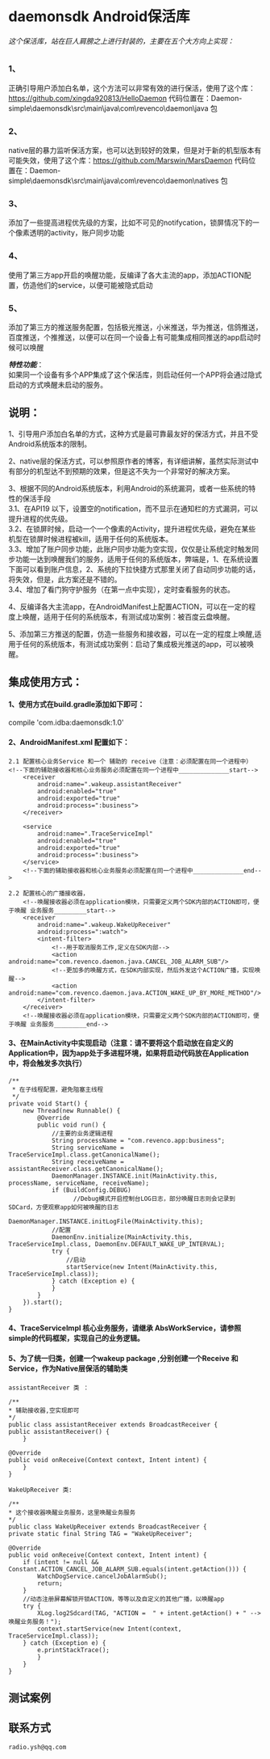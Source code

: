 # daemonsdk Android保活库
###### 这个保活库，站在巨人肩膀之上进行封装的，主要在五个大方向上实现：  
### 1、
正确引导用户添加白名单，这个方法可以非常有效的进行保活，使用了这个库：https://github.com/xingda920813/HelloDaemon
代码位置在：Daemon-simple\daemonsdk\src\main\java\com\revenco\daemon\java 包


### 2、
native层的暴力监听保活方案，也可以达到较好的效果，但是对于新的机型版本有可能失效，使用了这个库：https://github.com/Marswin/MarsDaemon
代码位置在：Daemon-simple\daemonsdk\src\main\java\com\revenco\daemon\natives 包  
### 3、
添加了一些提高进程优先级的方案，比如不可见的notifycation，锁屏情况下的一个像素透明的activity，账户同步功能  
### 4、
使用了第三方app开启的唤醒功能，反编译了各大主流的app，添加ACTION配置，仿造他们的service，以便可能被隐式启动  
### 5、
添加了第三方的推送服务配置，包括极光推送，小米推送，华为推送，信鸽推送，百度推送，个推推送，以便可以在同一个设备上有可能集成相同推送的app启动时候可以唤醒  

***特性功能***：  
如果同一个设备有多个APP集成了这个保活库，则启动任何一个APP将会通过隐式启动的方式唤醒未启动的服务。
  




## 说明：  
1、引导用户添加白名单的方式，这种方式是最可靠最友好的保活方式，并且不受Android系统版本的限制。


2、native层的保活方式，可以参照原作者的博客，有详细讲解，虽然实际测试中有部分的机型达不到预期的效果，但是这不失为一个非常好的解决方案。

3、根据不同的Android系统版本，利用Android的系统漏洞，或者一些系统的特性的保活手段  
	3.1、在API19 以下，设置空的notification，而不显示在通知栏的方式漏洞，可以提升进程的优先级。  
	3.2、在锁屏时候，启动一个一个像素的Activity，提升进程优先级，避免在某些机型在锁屏时候进程被kill，适用于任何的系统版本。   
	3.3、增加了账户同步功能，此账户同步功能为空实现，仅仅是让系统定时触发同步功能一达到唤醒我们的服务，适用于任何的系统版本，弊端是，1、在系统设置下面可以看到账户信息，2、系统的下拉快捷方式那里关闭了自动同步功能的话，将失效，但是，此方案还是不错的。   
	3.4、增加了看门狗守护服务（在第一点中实现），定时查看服务的状态。

4、反编译各大主流app，在AndroidManifest上配置ACTION，可以在一定的程度上唤醒，适用于任何的系统版本，有测试成功案例：被百度云盘唤醒。   

5、添加第三方推送的配置，仿造一些服务和接收器，可以在一定的程度上唤醒,适用于任何的系统版本，有测试成功案例：启动了集成极光推送的app，可以被唤醒。


## 集成使用方式：
#### 1、使用方式在build.gradle添加如下即可：  
compile 'com.idba:daemonsdk:1.0'

#### 2、AndroidManifest.xml 配置如下：
	2.1 配置核心业务Service 和一个 辅助的 receive（注意：必须配置在同一个进程中）
	<!--下面的辅助接收器和核心业务服务必须配置在同一个进程中______________start-->
        <receiver
            android:name=".wakeup.assistantReceiver"
            android:enabled="true"
            android:exported="true"
            android:process=":business">
        </receiver>

        <service
            android:name=".TraceServiceImpl"
            android:enabled="true"
            android:exported="true"
            android:process=":business">
        </service>
        <!--下面的辅助接收器和核心业务服务必须配置在同一个进程中______________end-->
	
	2.2 配置核心的广播接收器，
		<!--唤醒接收器必须在application模块，只需要定义两个SDK内部的ACTION即可，便于唤醒 业务服务_________start-->
        <receiver
            android:name=".wakeup.WakeUpReceiver"
            android:process=":watch">
            <intent-filter>
                <!--用于取消服务工作,定义在SDK内部-->
                <action android:name="com.revenco.daemon.java.CANCEL_JOB_ALARM_SUB"/>
                <!--更加多的唤醒方式，在SDK内部实现，然后外发这个ACTION广播，实现唤醒-->
                <action android:name="com.revenco.daemon.java.ACTION_WAKE_UP_BY_MORE_METHOD"/>
            </intent-filter>
        </receiver>
        <!--唤醒接收器必须在application模块，只需要定义两个SDK内部的ACTION即可，便于唤醒 业务服务_________end-->





#### 3、在MainActivity中实现启动（注意：请不要将这个启动放在自定义的Application中，因为app处于多进程环境，如果将启动代码放在Application中，将会触发多次执行）
		
	
    /**
     * 在子线程配置，避免阻塞主线程
     */
    private void Start() {
        new Thread(new Runnable() {
            @Override
            public void run() {
                //主要的业务逻辑进程
                String processName = "com.revenco.app:business";
                String serviceName = TraceServiceImpl.class.getCanonicalName();
                String receiveName = assistantReceiver.class.getCanonicalName();
                DaemonManager.INSTANCE.init(MainActivity.this, processName, serviceName, receiveName);
                if (BuildConfig.DEBUG)
                      //Debug模式开启控制台LOG日志，部分唤醒日志则会记录到SDCard，方便观察app如何被唤醒的日志
                      DaemonManager.INSTANCE.initLogFile(MainActivity.this);
                //配置
                DaemonEnv.initialize(MainActivity.this, TraceServiceImpl.class, DaemonEnv.DEFAULT_WAKE_UP_INTERVAL);
                try {
                    //启动
                    startService(new Intent(MainActivity.this, TraceServiceImpl.class));
                } catch (Exception e) {
                }
            }
        }).start();
    }

#### 4、TraceServiceImpl 核心业务服务，请继承 AbsWorkService，请参照simple的代码框架，实现自己的业务逻辑。

#### 5、为了统一归类，创建一个wakeup package ,分别创建一个Receive 和 Service，作为Native层保活的辅助类
	assistantReceiver 类 ：

	/**
 	* 辅助接收器,空实现即可
 	*/
	public class assistantReceiver extends BroadcastReceiver {
    public assistantReceiver() {
    	}

    @Override
    public void onReceive(Context context, Intent intent) {
    	}
	}

	WakeUpReceiver 类:
	
	/**
 	* 这个接收器唤醒业务服务，这里唤醒业务服务
 	*/
	public class WakeUpReceiver extends BroadcastReceiver {
    private static final String TAG = "WakeUpReceiver";

    @Override
    public void onReceive(Context context, Intent intent) {
        if (intent != null && Constant.ACTION_CANCEL_JOB_ALARM_SUB.equals(intent.getAction())) {
            WatchDogService.cancelJobAlarmSub();
            return;
        }
        //动态注册屏幕解锁开锁ACTION，等等以及自定义的其他广播，以唤醒app
        try {
            XLog.log2Sdcard(TAG, "ACTION =  " + intent.getAction() + " --> 唤醒业务服务！");
            context.startService(new Intent(context, TraceServiceImpl.class));
        } catch (Exception e) {
            e.printStackTrace();
	        }
	    }
	}
## 测试案例

## 联系方式
	radio.ysh@qq.com
